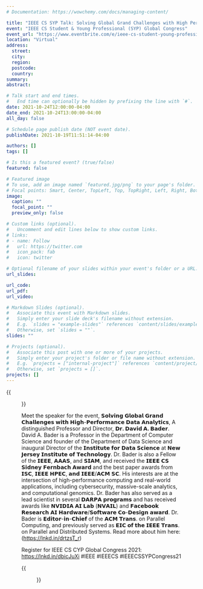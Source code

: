 ```yaml
---
# Documentation: https://wowchemy.com/docs/managing-content/

title: "IEEE CS SYP Talk: Solving Global Grand Challenges with High Performance Data Analytics"
event: "IEEE CS Student & Young Professional (SYP) Global Congress"
event_url: "https://www.eventbrite.com/e/ieee-cs-student-young-professional-global-congress-tickets-179593076727"
location: "Virtual"
address:
  street:
  city:
  region:
  postcode:
  country:
summary:
abstract:

# Talk start and end times.
#   End time can optionally be hidden by prefixing the line with `#`.
date: 2021-10-24T12:00:00-04:00
date_end: 2021-10-24T13:00:00-04:00
all_day: false

# Schedule page publish date (NOT event date).
publishDate: 2021-10-19T11:51:14-04:00

authors: []
tags: []

# Is this a featured event? (true/false)
featured: false

# Featured image
# To use, add an image named `featured.jpg/png` to your page's folder. 
# Focal points: Smart, Center, TopLeft, Top, TopRight, Left, Right, BottomLeft, Bottom, BottomRight.
image:
  caption: ""
  focal_point: ""
  preview_only: false

# Custom links (optional).
#   Uncomment and edit lines below to show custom links.
# links:
# - name: Follow
#   url: https://twitter.com
#   icon_pack: fab
#   icon: twitter

# Optional filename of your slides within your event's folder or a URL.
url_slides:

url_code:
url_pdf:
url_video:

# Markdown Slides (optional).
#   Associate this event with Markdown slides.
#   Simply enter your slide deck's filename without extension.
#   E.g. `slides = "example-slides"` references `content/slides/example-slides.md`.
#   Otherwise, set `slides = ""`.
slides: ""

# Projects (optional).
#   Associate this post with one or more of your projects.
#   Simply enter your project's folder or file name without extension.
#   E.g. `projects = ["internal-project"]` references `content/project/deep-learning/index.md`.
#   Otherwise, set `projects = []`.
projects: []
---
```


{{<figure src="IEEE-CS-SYP-Bader.jpg">}}

Meet the speaker for the event, 𝗦𝗼𝗹𝘃𝗶𝗻𝗴 𝗚𝗹𝗼𝗯𝗮𝗹 𝗚𝗿𝗮𝗻𝗱 𝗖𝗵𝗮𝗹𝗹𝗲𝗻𝗴𝗲𝘀 𝘄𝗶𝘁𝗵 𝗛𝗶𝗴𝗵-𝗣𝗲𝗿𝗳𝗼𝗿𝗺𝗮𝗻𝗰𝗲 𝗗𝗮𝘁𝗮 𝗔𝗻𝗮𝗹𝘆𝘁𝗶𝗰𝘀, A distinguished Professor and Director, **𝗗𝗿. 𝗗𝗮𝘃𝗶𝗱 𝗔. 𝗕𝗮𝗱𝗲𝗿**. David A. Bader is a Professor in the Department of Computer Science and founder of the Department of Data Science and inaugural Director of the 𝗜𝗻𝘀𝘁𝗶𝘁𝘂𝘁𝗲 𝗳𝗼𝗿 𝗗𝗮𝘁𝗮 𝗦𝗰𝗶𝗲𝗻𝗰𝗲 at 𝗡𝗲𝘄 𝗝𝗲𝗿𝘀𝗲𝘆 𝗜𝗻𝘀𝘁𝗶𝘁𝘂𝘁𝗲 𝗼𝗳 𝗧𝗲𝗰𝗵𝗻𝗼𝗹𝗼𝗴𝘆. Dr. Bader is also a Fellow of the 𝗜𝗘𝗘𝗘, 𝗔𝗔𝗔𝗦, and 𝗦𝗜𝗔𝗠, and received the 𝗜𝗘𝗘𝗘 𝗖𝗦 𝗦𝗶𝗱𝗻𝗲𝘆 𝗙𝗲𝗿𝗻𝗯𝗮𝗰𝗵 𝗔𝘄𝗮𝗿𝗱 and the best paper awards from 𝗜𝗦𝗖, 𝗜𝗘𝗘𝗘 𝗛𝗣𝗘𝗖, 𝗮𝗻𝗱 𝗜𝗘𝗘𝗘/𝗔𝗖𝗠 𝗦𝗖. His interests are at the intersection of high-performance computing and real-world applications, including cybersecurity, massive-scale analytics, and computational genomics. Dr. Bader has also served as a lead scientist in several 𝗗𝗔𝗥𝗣𝗔 𝗽𝗿𝗼𝗴𝗿𝗮𝗺𝘀 and has received awards like 𝗡𝗩𝗜𝗗𝗜𝗔 𝗔𝗜 𝗟𝗮𝗯 (𝗡𝗩𝗔𝗜𝗟) and 𝗙𝗮𝗰𝗲𝗯𝗼𝗼𝗸 𝗥𝗲𝘀𝗲𝗮𝗿𝗰𝗵 𝗔𝗜 𝗛𝗮𝗿𝗱𝘄𝗮𝗿𝗲/𝗦𝗼𝗳𝘁𝘄𝗮𝗿𝗲 𝗖𝗼-𝗗𝗲𝘀𝗶𝗴𝗻 𝗮𝘄𝗮𝗿𝗱. Dr. Bader is 𝗘𝗱𝗶𝘁𝗼𝗿-𝗶𝗻-𝗖𝗵𝗶𝗲𝗳 of the 𝗔𝗖𝗠 𝗧𝗿𝗮𝗻𝘀. on Parallel Computing, and previously served as 𝗘𝗜𝗖 𝗼𝗳 𝘁𝗵𝗲 𝗜𝗘𝗘𝗘 𝗧𝗿𝗮𝗻𝘀. on Parallel and Distributed Systems. Read more about him here: (https://lnkd.in/drtzsT_r)

Register for IEEE CS CYP Global Congress 2021: https://lnkd.in/dbicJuXi
#IEEE #IEEECS #IEEECSSYPCongress21

{{<figure src="certificate.jpg">}}